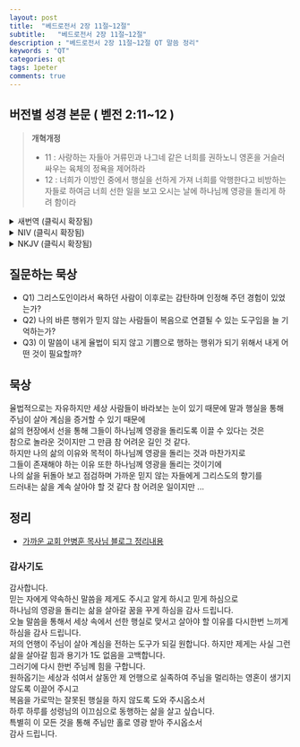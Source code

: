 ```yaml
---
layout: post
title:  "베드로전서 2장 11절~12절"
subtitle:   "베드로전서 2장 11절~12절"
description : "베드로전서 2장 11절~12절 QT 말씀 정리"
keywords : "QT"
categories: qt
tags: 1peter
comments: true
---
```


## 버전별 성경 본문 ( 벧전 2:11~12 )

> **개혁개정**
>* 11 : 사랑하는 자들아 거류민과 나그네 같은 너희를 권하노니 영혼을 거슬러 싸우는 육체의 정욕을 제어하라 
>* 12 : 너희가 이방인 중에서 행실을 선하게 가져 너희를 악행한다고 비방하는 자들로 하여금 너희 선한 일을 보고 오시는 날에 하나님께 영광을 돌리게 하려 함이라 
<details>

<summary> 새번역 (클릭시 확장됨)</summary>
<div markdown="1">

>* 11 : 사랑하는 여러분, 나는 나그네와 거류민 같은 여러분에게 권합니다. 영혼을 거슬러 싸우는 육체적 정욕을 멀리하십시오. 
>* 12 : 여러분은 이방 사람 가운데서 행실을 바르게 하십시오. 그렇게 해야 그들은 여러분더러 악을 행하는 자라고 욕하다가도, 여러분의 바른 행위를 보고 하나님께서 찾아오시는 날에 하나님께 영광을 돌릴 것입니다.
</div>
</details>

<details>
<summary> NIV (클릭시 확장됨)</summary>
<div markdown="1">

>* 11 : Dear friends, I urge you, as foreigners and exiles, to abstain from sinful desires, which wage war against your soul. 
>* 12 : Live such good lives among the pagans that, though they accuse you of doing wrong, they may see your good deeds and glorify God on the day he visits us.
</div>
</details>

<details>
<summary> NKJV (클릭시 확장됨)</summary>
<div markdown="1">

>* 11 : Beloved, I beg you as sojourners and pilgrims, abstain from fleshly lusts which war against the soul, 
>* 12 : having your conduct honorable among the Gentiles, that when they speak against you as evildoers, they may, by your good works which they observe, glorify God in the day of visitation.
</div>
</details>

## 질문하는 묵상

* Q1) 그리스도인이라서 욕하던 사람이 이후로는 감탄하며 인정해 주던 경험이 있었는가?
* Q2) 나의 바른 행위가 믿지 않는 사람들이 복음으로 연결될 수 있는 도구임을 늘 기억하는가?
* Q3) 이 말씀이 내게 율법이 되지 않고 기쁨으로 행하는 행위가 되기 위해서 내게 어떤 것이 필요할까?

## 묵상

율법적으로는 자유하지만 세상 사람들이 바라보는 눈이 있기 때문에
말과 행실을 통해 주님이 살아 계심을 증거할 수 있기 때문에  
삶의 현장에서 선을 통해 그들이 하나님께 영광을 돌리도록 이끌 수 있다는 것은  
참으로 놀라운 것이지만 그 만큼 참 어려운 길인 것 같다.   
하지만 나의 삶의 이유와 목적이 하나님께 영광을 돌리는 것과 마찬가지로  
그들이 존재해야 하는 이유 또한 하나님께 영광을 돌리는 것이기에  
나의 삶을 뒤돌아 보고 점검하며 가까운 믿지 않는 자들에게 그리스도의 향기를  
드러내는 삶을 계속 살아야 할 것 같다 
참 어려운 일이지만 ... 


## 정리
* [가까운 교회 안병훈 목사님 블로그 정리내용](https://blog.naver.com/tolerance2018/221433971565)

### 감사기도

감사합니다.  
믿는 자에게 약속하신 말씀을 제게도 주시고 알게 하시고 믿게 하심으로    
하나님의 영광을 돌리는 삶을 살아갈 꿈을 꾸게 하심을 감사 드립니다.  
오늘 말씀을 통해서 세상 속에서 선한 행실로 맞서고 살아야 할 이유를 다시한번 느끼게 하심을 감사 드립니다.  
저의 언행이 주님이 살아 계심을 전하는 도구가 되길 원합니다.
하지만 제게는 사실 그런 삶을 살아갈 힘과 용기가 1도 없음을 고백합니다.  
그러기에 다시 한번 주님께 힘을 구합니다.  
원하옵기는 세상과 섞여서 살동안 제 언행으로 실족하여 주님을 멀리하는 영혼이 생기지 않도록 이끌어 주시고   
복음을 가로막는 잘못된 행실을 하지 않도록 도와 주시옵소서  
하루 하루를 성령님의 이끄심으로 동행하는 삶을 살고 싶습니다.  
특별히 이 모든 것을 통해 주님만 홀로 영광 받아 주시옵소서   
감사 드립니다.
